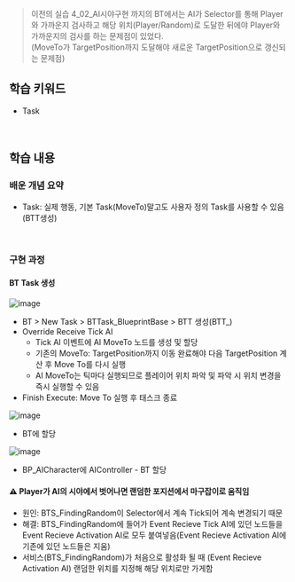 > 이전의 실습 4_02_AI시야구현 까지의 BT에서는 AI가 Selector를 통해 Player와 가까운지 검사하고 해당 위치(Player/Random)로 도달한 뒤에야 Player와 가까운지의 검사를 하는 문제점이 있었다.   
> (MoveTo가 TargetPosition까지 도달해야 새로운 TargetPosition으로 갱신되는 문제점)
## 학습 키워드
- Task

<br/>

## 학습 내용
### 배운 개념 요약
- Task: 실제 행동, 기본 Task(MoveTo)말고도 사용자 정의 Task를 사용할 수 있음(BTT생성)

<br/>

### 구현 과정
#### BT Task 생성
![image](https://github.com/user-attachments/assets/72553990-3b6f-4510-9e73-a8186d8fbe24)
- BT > New Task > BTTask_BlueprintBase > BTT 생성(BTT_)
- Override Receive Tick AI
  - Tick AI 이벤트에 AI MoveTo 노드를 생성 및 할당
  - 기존의 MoveTo:  TargetPosition까지 이동 완료해야 다음 TargetPosition 계산 후 Move To를 다시 실행
  - AI MoveTo는 틱마다 실행되므로 플레이어 위치 파악 및 파악 시 위치 변경을 즉시 실행할 수 있음
- Finish Execute: Move To 실행 후 태스크 종료

![image](https://github.com/user-attachments/assets/aed4ccbf-3555-4dc5-ae00-dba89260b3fd)
- BT에 할당

![image](https://github.com/user-attachments/assets/edf40ffc-e342-41b7-9626-7778d66a7a8f)
- BP_AICharacter에 AIController - BT 할당

#### ⚠️ Player가 AI의 시야에서 벗어나면 랜덤한 포지션에서 마구잡이로 움직임
- 원인: BTS_FindingRandom이 Selector에서 계속 Tick되어 계속 변경되기 때문
- 해결: BTS_FindingRandom에 들어가 Event Recieve Tick AI에 있던 노드들을 Event Recieve Activation AI로 모두 붙여넣음(Event Recieve Activation AI에 기존에 있던 노드들은 지움)
- 서비스(BTS_FindingRandom)가 처음으로 활성화 될 때 (Event Recieve Activation AI) 랜덤한 위치를 지정해 해당 위치로만 가게함

<br/>

